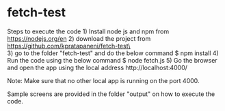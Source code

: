 # fetch-test
Steps to execute the code
	1) Install node js and npm from https://nodejs.org/en
	2) download the project from https://github.com/kpratapaneni/fetch-test\	
	3) go to the folder "fetch-test" and do the below command
	   $ npm install
	4) Run the code using the below command
	   $ node fetch.js
	5) Go the browser and open the app using the local address http://localhost:4000/

Note: Make sure that no other local app is running on the port 4000.

Sample screens are provided in the folder "output" on how to execute the code.
